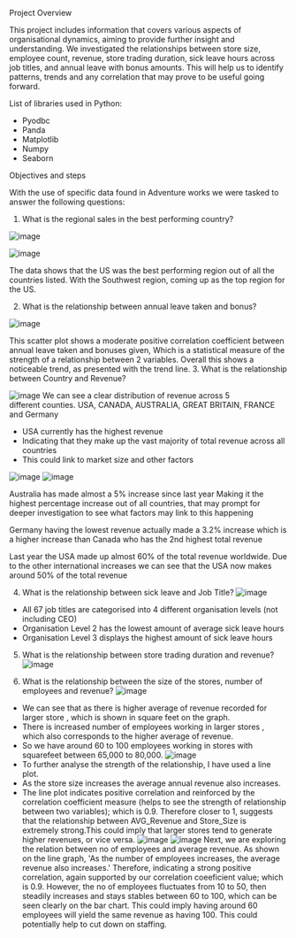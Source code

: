 Project Overview

This project includes information that covers various aspects of organisational dynamics, aiming to provide further insight and understanding. We investigated the relationships between store size, employee count, revenue, store trading duration, sick leave hours across job titles, and annual leave with bonus amounts. This will help us to identify patterns, trends and any correlation that may prove to be useful going forward.

List of libraries used in Python:
-	Pyodbc
-	Panda 
-	Matplotlib
-	Numpy
-	Seaborn

Objectives and steps

With the use of specific data found in Adventure works we were tasked to answer the following questions: 

1.	What is the regional sales in the best performing country?

![image](https://github.com/HajiraHaja/AdventureWorks-2019-SQL-Python/assets/166501265/595ebbe4-7130-4815-a87d-48b6e62c51a3)

![image](https://github.com/HajiraHaja/AdventureWorks-2019-SQL-Python/assets/166501265/255899dd-345d-44a0-a4c5-89fd21e21c4c)


The data shows that the US was the best performing region out of all the countries listed. With the Southwest region, coming up as the top region for the US.  

2.	What is the relationship between annual leave taken and bonus?

![image](https://github.com/HajiraHaja/AdventureWorks-2019-SQL-Python/assets/166501265/428336d7-5d27-4cbf-8aa9-a0d5b84f0117)

This scatter plot shows a moderate positive correlation coefficient between annual leave taken and bonuses given, Which is a statistical measure of the strength of a relationship between 2 variables. Overall this shows a noticeable trend, as presented with the trend line. 
3. What is the relationship between Country and Revenue?  

![image](https://github.com/HajiraHaja/AdventureWorks-2019-SQL-Python/assets/166501265/ca8a91bc-7a0e-43c1-9ddb-d2110dfb2484)
We can see a clear distribution of revenue across 5 different counties. USA, CANADA, AUSTRALIA, GREAT BRITAIN, FRANCE and Germany
- USA currently has the highest revenue
- Indicating that they make up the vast majority of total revenue across all countries
- This could link to market size and other factors 

![image](https://github.com/HajiraHaja/AdventureWorks-2019-SQL-Python/assets/166501265/dca72820-c25d-4fb1-b0c8-512b6125c010)
![image](https://github.com/HajiraHaja/AdventureWorks-2019-SQL-Python/assets/166501265/b5d4c0aa-9a3f-4b94-a9a4-a7b1820a624c)

Australia has made almost a 5% increase since last year
Making it the highest percentage increase out of all countries, that may prompt for deeper investigation to see what factors may link to this happening

Germany having the lowest revenue actually made a 3.2% increase which is a higher increase than Canada who has the 2nd highest total revenue

Last year the USA made up almost 60% of the total revenue worldwide. Due to the other international increases we can see that the USA now makes around 50% of the total revenue 

4.	What is the relationship between sick leave and Job Title?
![image](https://github.com/HajiraHaja/AdventureWorks-2019-SQL-Python/assets/166501265/3efb0363-898a-42f9-a6e4-e728b8646386)
- All 67 job titles are categorised into 4 different organisation levels (not including CEO)
- Organisation Level 2 has the lowest amount of average sick leave hours
- Organisation Level 3 displays the highest amount of sick leave hours


5.	What is the relationship between store trading duration and revenue?
![image](https://github.com/HajiraHaja/AdventureWorks-2019-SQL-Python/assets/166501265/7a179d13-70e2-4268-a968-b2650532a361)

6.	What is the relationship between the size of the stores, number of employees and revenue?
![image](https://github.com/HajiraHaja/AdventureWorks-2019-SQL-Python/assets/166501265/f805b625-78d9-4983-aa6b-c0ec39f28e99)
- We can see that as there is higher average of revenue recorded for larger store , which is shown in square feet on the graph.
- There is increased number of employees working in larger stores , which also corresponds to the higher average of revenue.
- So we have around 60 to 100 employees working in stores with squarefeet between 65,000 to 80,000.
![image](https://github.com/HajiraHaja/AdventureWorks-2019-SQL-Python/assets/166501265/801c245e-e9fa-4772-9321-3f7b7200924e)
- To further analyse the strength of the relationship, I have used a line plot.
- As the store size increases the average annual revenue also increases.
- The line plot indicates positive correlation and reinforced by the correlation coefficient measure (helps to see the strength of relationship between two variables); which is 0.9. Therefore closer to 1, suggests that the relationship between AVG_Revenue and Store_Size is extremely strong.This could imply that larger stores tend to generate higher revenues, or vice versa.
![image](https://github.com/HajiraHaja/AdventureWorks-2019-SQL-Python/assets/166501265/f2b1c4ee-ab8d-4f52-839e-98be1a3cd905)
![image](https://github.com/HajiraHaja/AdventureWorks-2019-SQL-Python/assets/166501265/03c28a9d-f7f5-4469-96fb-102a78d00ade)
Next, we are exploring the relation between no of employees and average revenue. As shown on the line graph, 'As the number of employees increases, the average revenue also increases.' Therefore, indicating a strong positive correlation, again supported by our correlation coeeficient value; which is 0.9. However, the no of employees fluctuates from 10 to 50, then steadily increases and stays stables between 60 to 100, which can be seen clearly on the bar chart. This could imply having around 60 employees will yield the same revenue as having 100. This could potentially help to cut down on staffing. 

